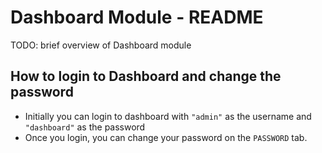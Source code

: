 # Dashboard Module - README

TODO: brief overview of Dashboard module

## How to login to Dashboard and change the password

- Initially you can login to dashboard with `"admin"` as the username and `"dashboard"` as the password
- Once you login, you can change your password on the `PASSWORD` tab.